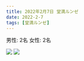 ```yaml
---
title: 2022年2月7日 堂満ルンゼ
date: 2022-2-7
tags: [堂満ルンゼ]
---
```


男性: 2名
女性: 2名

![](/2022/02/07/20220207/1.jpg)
![](/2022/02/07/20220207/2.jpg)
